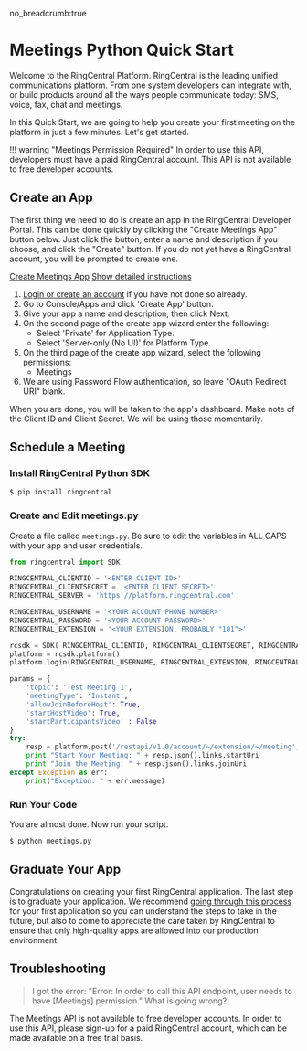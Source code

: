 no_breadcrumb:true

# Meetings Python Quick Start

Welcome to the RingCentral Platform. RingCentral is the leading unified communications platform. From one system developers can integrate with, or build products around all the ways people communicate today: SMS, voice, fax, chat and meetings.

In this Quick Start, we are going to help you create your first meeting on the platform in just a few minutes. Let's get started.

!!! warning "Meetings Permission Required"
     In order to use this API, developers must have a paid RingCentral account. This API is not available to free developer accounts.

## Create an App

The first thing we need to do is create an app in the RingCentral Developer Portal. This can be done quickly by clicking the "Create Meetings App" button below. Just click the button, enter a name and description if you choose, and click the "Create" button. If you do not yet have a RingCentral account, you will be prompted to create one.

<a target="_new" href="https://developer.ringcentral.com/new-app?name=Meetings+Quick+Start+App&desc=A+simple+app+to+demo+creating+a+meeting+on+RingCentral&public=false&type=ServerOther&carriers=7710,7310,3420&permissions=Meetings&redirectUri=" class="btn btn-primary">Create Meetings App</a>
<a class="btn-link btn-collapse" data-toggle="collapse" href="#create-app-instructions" role="button" aria-expanded="false" aria-controls="create-app-instructions">Show detailed instructions</a>

<div class="collapse" id="create-app-instructions">
<ol>
<li><a href="https://developer.ringcentral.com/login.html#/">Login or create an account</a> if you have not done so already.</li>
<li>Go to Console/Apps and click 'Create App' button.</li>
<li>Give your app a name and description, then click Next.</li>
<li>On the second page of the create app wizard enter the following:
  <ul>
  <li>Select 'Private' for Application Type.</li>
  <li>Select 'Server-only (No UI)' for Platform Type.</li>
  </ul>
  </li>
<li>On the third page of the create app wizard, select the following permissions:
  <ul>
    <li>Meetings</li>
  </ul>
  </li>
<li>We are using Password Flow authentication, so leave "OAuth Redirect URI" blank.</li>
</ol>
</div>

When you are done, you will be taken to the app's dashboard. Make note of the Client ID and Client Secret. We will be using those momentarily.

## Schedule a Meeting

### Install RingCentral Python SDK

```bash
$ pip install ringcentral
```

### Create and Edit meetings.py

Create a file called `meetings.py`. Be sure to edit the variables in ALL CAPS with your app and user credentials.

```python
from ringcentral import SDK

RINGCENTRAL_CLIENTID = '<ENTER CLIENT ID>'
RINGCENTRAL_CLIENTSECRET = '<ENTER CLIENT SECRET>'
RINGCENTRAL_SERVER = 'https://platform.ringcentral.com'

RINGCENTRAL_USERNAME = '<YOUR ACCOUNT PHONE NUMBER>'
RINGCENTRAL_PASSWORD = '<YOUR ACCOUNT PASSWORD>'
RINGCENTRAL_EXTENSION = '<YOUR EXTENSION, PROBABLY "101">'

rcsdk = SDK( RINGCENTRAL_CLIENTID, RINGCENTRAL_CLIENTSECRET, RINGCENTRAL_SERVER)
platform = rcsdk.platform()
platform.login(RINGCENTRAL_USERNAME, RINGCENTRAL_EXTENSION, RINGCENTRAL_PASSWORD)

params = {
    'topic': 'Test Meeting 1',
    'meetingType': 'Instant',
    'allowJoinBeforeHost': True,
    'startHostVideo': True,
    'startParticipantsVideo' : False
}
try:
    resp = platform.post('/restapi/v1.0/account/~/extension/~/meeting', params)
    print "Start Your Meeting: " + resp.json().links.startUri
    print "Join the Meeting: " + resp.json().links.joinUri
except Exception as err:
    print("Exception: " + err.message)
```

### Run Your Code

You are almost done. Now run your script.

```bash
$ python meetings.py
```

## Graduate Your App

Congratulations on creating your first RingCentral application. The last step is to graduate your application. We recommend [going through this process](../../../basics/production) for your first application so you can understand the steps to take in the future, but also to come to appreciate the care taken by RingCentral to ensure that only high-quality apps are allowed into our production environment.

## Troubleshooting

> I got the error: "Error: In order to call this API endpoint, user needs to have [Meetings] permission." What is going wrong?

The Meetings API is not available to free developer accounts. In order to use this API, please sign-up for a paid RingCentral account, which can be made available on a free trial basis.
